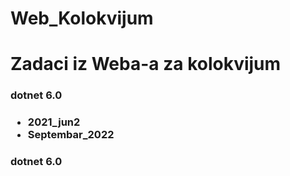 # Web_Kolokvijum
<h1>Zadaci iz Weba-a za kolokvijum</h1>
<h3>dotnet 6.0<h3>
<ul>
    <li>2021_jun2</li>
    <li>Septembar_2022</li>
</ul>
<h3>dotnet 6.0<h3>